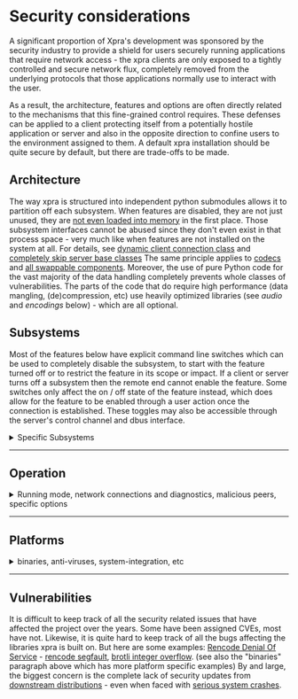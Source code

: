 # Security considerations

A significant proportion of Xpra's development was sponsored by the security industry to provide a shield for users securely running applications that require network access - the xpra clients are only exposed to a tightly controlled and secure network flux,
completely removed from the underlying protocols that those applications normally use to interact with the user.

As a result, the architecture, features and options are often directly related to the mechanisms that this fine-grained control requires.
These defenses can be applied to a client protecting itself from a potentially hostile application or server and also in the opposite direction to confine users to the environment assigned to them.
A default xpra installation should be quite secure by default, but there are trade-offs to be made.


## Architecture
The way xpra is structured into independent python submodules allows it to partition off each subsystem.
When features are disabled, they are not just unused, they are [not even loaded into memory](https://github.com/Xpra-org/xpra/issues/1861#issuecomment-76549942500) in the first place. Those subsystem interfaces cannot be abused since they don't even exist in that process space - very much like when features are not installed on the system at all.
For details, see [dynamic client connection class](https://github.com/Xpra-org/xpra/issues/2351) and [completely skip server base classes](https://github.com/Xpra-org/xpra/issues/1838)
The same principle applies to [codecs](https://github.com/Xpra-org/xpra/issues/2344) and [all swappable components](https://github.com/Xpra-org/xpra/issues/614).
Moreover, the use of pure Python code for the vast majority of the data handling completely prevents whole classes of vulnerabilities. The parts of the code that do require high performance (data mangling, (de)compression, etc) use heavily optimized libraries (see _audio_ and _encodings_ below) - which are all optional.


## Subsystems
Most of the features below have explicit command line switches which can be used to completely disable the subsystem, to start with the feature turned off or to restrict the feature in its scope or impact.
If a client or server turns off a subsystem then the remote end cannot enable the feature. Some switches only affect the on / off state of the feature instead, which does allow for the feature to be enabled through a user action once the connection is established.
These toggles may also be accessible through the server's control channel and dbus interface.

<details>
  <summary>Specific Subsystems</summary>

### [Clipboard](../Features/Clipboard.md)
Obviously, from a security perspective, the safest clipboard is one that is disabled (`--clipboard=no`)
but that is not always an acceptable compromise for end users, in which case limiting the `--clipboard-direction` may be enough.
Beyond this, there are many other tunables in the [clipboard subsystem](https://github.com/Xpra-org/xpra/tree/master/xpra/clipboard)
and its various OS specific implementations. This can be used to restrict the rate and size of the data transferred, filter out certain types of contents,
select which clipboards can be accessed (for platforms that support more than one clipboard type), the type of data exchanged, etc..
Pictures transferred using the clipboard from server to client are sanitized (re-encoded) and watermarked.

### [Audio](../Features/Audio.md)
Very much like the clipboard, the safest way to handle audio is to not forward it at all.
If audio forwarding has to be enabled, not all codecs are equal from a security point of view.
Using a codec without a container reduces the complexity somewhat, but using a raw audio format like `wav` is the safest option since there is no parsing involved. The downside is that this is an uncompressed format, though xpra does offer the option to compress `wav` using `lz4`.
That said, `mp3` is now over 30 years old and the libraries parsing it are very mature.
Other codecs have had a few issues in more recent times (ie: [faac and faad2 security issues](https://github.com/Xpra-org/xpra/issues/2474))
xpra runs the audio processing in a separate process which does not have access to the display.

### [Encodings](./Encodings.md)
Xpra supports a large number of picture and video codecs as well as raw uncompressed pixel data.
Each encoding option has different strengths and weaknesses. The raw options `rgb` and `mmap` are obviously the safest since they do not require any parsing, but they can require humongous amounts of bandwidth (ie: tens of Gbps for a 4K window).
Older picture encodings like `png` and `jpeg` are probably the safests due to their maturity.
Video encodings as well as newer picture encodings (often derived from the new generation of video compression techniques, like `webp` and `avif`) are probably less safe due to their level of complexity - see also _hardware access_ below.

### [Printing](../Features/Printing.md)
Printer forwarding presents security challenges for both the server and the client:
* the server parses printer data from the client and then uses privileged commands to create a matching virtual printer. The client can also update the list of printers at any time, causing the whole setup process to be repeated.
* the client receives Postscript or PDF files which are sent to the real printer, this is compartively safer - though parsing bugs for these formats have been found

### [File Transfers](../Features/File-Transfers.md)
This feature has potential for abuse in both directions which is why there are many options to restrict what can be done with it.
File transfers can be disabled completely which is obviously the safest option.
The default settings allow file transfers but a user confirmation is requested before accepting a file or opening it.
The file size and number of concurrent file transfers can also be configured.

### [System Tray](../Features/System-Tray.md) and [Notifications](../Features/Notifications.md) forwarding
These features provide tighter desktop integration which can be seen as a security risk and can be turned off completely.
However, the improved usability usually makes this an acceptable trade-off and these features are enabled by default.

### [Webcam](../Features/Webcam.md)
Although this feature is never turned on by default, it is available.
There are obvious privacy concerns here, and it may be desirable to turn off the feature completely.

### `DBus`
"_D-Bus is a message bus system, a simple way for applications to talk to one another_.
_In addition to interprocess communication, D-Bus helps coordinate process lifecycle_."
This makes `dbus` both a very useful desktop environment component and a wide attack target.
The `--dbus-control` channel should be turned off if unused.

### Hardware Access
Any subsystem that accesses hardware directly is an inherent security risk.
This includes: the [NVENC encoder](./NVENC.md) (see also _proxy server system integration_), hardware OpenGL [server](./OpenGL.md) and [client](./Client-OpenGL.md) acceleration, printer access and some authentication modules.

</details>

---

## Operation

<details>
  <summary>Running mode, network connections and diagnostics, malicious peers, specific options</summary>

### Modes
Some features are harder to implement correctly in [seamless mode](./Seamless.md) because of the inherent complexity of handling windows client side and synchronizing their state. (ie: [window resizing vs readonly mode](https://github.com/Xpra-org/xpra/issues/2137))
By definition, shadow mode gives access to the full desktop, without any kind of restriction - for better or worse.
For these reasons, it may be worth considering [desktop mode](./Desktop.md) instead.

### [Network](../Network) and [Authentication](./Authentication.md)
Xpra supports natively many different types of network connections (`tcp`, `ssl`, `ws`, `wss`, `vnc`, `ssh`, `vsock`, `quic`, etc) and most of these can be [encrypted](../Network/Encryption.md) and multiplexed through a single port.
The safest option will depend on the type of xpra client connecting - but generally speaking, `ssl`, `quic` and `ssh` are considered the safest as they provide host verification and encryption in one protocol.
Each connection can also combine any number of [authentication modules](https://github.com/Xpra-org/xpra/blob/master/docs/Usage/Authentication.md#authentication-modules).

### [Logging](./Logging.md) and diagnostics
Debugging tools and diagnostics can sometimes be at odds with good security practices. When that happens, we usually [err on the side of caution](https://github.com/Xpra-org/xpra/issues/1939) but not always when it affects usability: [http scripts information disclosure](https://github.com/Xpra-org/xpra/pull/3156)
The extensive [debug logging](./Logging.md) capabilities normally obfuscate sensitive information like passwords and keys,
but it may still be possible to glean enough data to be present a real risk. A good preventative measure is to disable remote logging and turn off the server's control channel (#3573).
The xpra shell is a very powerful debugging feature which allows full access to all the data structures held in the client and server. It is disabled by default.

### Malicious clients and servers
Servers should be using authentication, so typically this means that malicious clients have had their authentication credentials compromised or perhaps the whole clients is compromised.
Clients should be using SSL certificates or SSH host keys to verify the identity of a server. A malicious server would be one that has been compromised or which is running a compromised application (ie: a browser).

As per the list above, if the specific subsystem is not disabled, a malicious actor may be able to:
* collect information about the remote peer: xpra and library versions, network connection, etc
* send malicious files to be downloaded or opened by the client, documents to be printed
* send notifications trying to impersonate local applications or to mislead the client
* monitor all application or client clipboard transfers and copy the data
* play a misleading audio stream, etc
Moreover, a malicious server would be able to easily take screen captures of all applications, record all pointer events and keystrokes - making it relatively easy to capture any credentials typed into the session.

### Options
Some specific options have a direct impact on the security of the system:
* `start-new-commands` this is precisely a remote command execution and should be disabled if the client is not trusted
* `terminate-children` should be used to prevent child commands from lingering - most commands are killed when their connection to the display is terminated, but some may survive
* `exit-with-children` to terminate servers when applications are closed
* `exit-with-client` to terminate when clients exit
* `idle-timeout` to prevent unused client sessions from consuming server resources
* `server-idle-timeout` to prevent unused servers from consuming resources
* `start-via-proxy` causes the sessions to be registered with the system's login service, which usually has the effect of moving them to their own session control group
* `systemd-run` runs the server in a transient systemd scope unit
* `proxy-start-sessions=yes|no` should be disabled if only existing sessions should be accessed via the proxy server
* `daemon`, `chdir`, `pidfile`, `log-dir` and `log-file`: the server's filesystem context
* `remote-xpra` the command executed from client SSH connections
* `source=SOURCE` and `env=ENV`: anything that modifies the server's environment variables can potentially be used to subvert the server process
* `source-start=SOURCE_START`, `start-env=START_ENV`: as above, but for commands started by the server
* `mdns` will advertise sessions on local networks
* `readonly` sessions are unable to receive any keyboard or pointer input
* `sharing` and `lock` control if and when sessions are transferred between clients
* `border`, `min-size`, `max-size`, `modal-windows`: to distinguish and constrain remote windows
* `challenge-handlers` to restrict the type of authentication mechanisms the client will use (ie: prevent password prompts)
* `uinput` virtual devices should be avoided as they can be used to inject input events into a system at a lower level
</details>


---

## Platforms

<details>
  <summary>binaries, anti-viruses, system-integration, etc</summary>

### [Build options](../Build)
By default, xpra is built using strict compilation options and any warning will cause the build to fail (`-Werror`).
Whenever needed or required (libraries missing in a specific distribution or variant thereof),
the xpra project provides up-to-date versions of key libraries on many platforms: https://github.com/Xpra-org/xpra/tree/master/packaging/ and not just xpra. That said, binaries..

### Binaries - MS Windows and MacOS
The distribution of binary bundles applies to MS Windows, MacOS builds and also on Linux when using formats like `appimage`, `flatpak`, `snap` (these formats are not currently supported, in part because of this particular problem) or - to a lesser extent - with container builds.
The issue here is that by bundling all these libraries into one container format (ie: `EXE` or `DMG`), it becomes impossible to propagate library updates in a timely manner.
This means that it may take weeks or months before the patch for a zero-day exploit is deployed.
Sadly, this is not a theoretical issue: [pdfium 0-day](https://github.com/Xpra-org/xpra/issues/2470), [putty vulnerability](https://github.com/Xpra-org/xpra/issues/2222), [tortoisesvn unpatched security fix](https://github.com/Xpra-org/xpra/commit/ac9b2f86b19bdad8194f494ecf57877eaa577b81) and many many more.
The MS Windows libraries are maintained by [MSYS2](https://www.msys2.org/), the MacOS libraries are maintained using our fork of [gtk-osx-build](https://github.com/Xpra-org/gtk-osx-build)

### Anti-viruses
Because of the way xpra intercepts and injects pointer and keyboard events - and the API it uses to perform these tasks, it is regularly misidentified as malware:
[f-secure and bitdefender false-positive](https://github.com/Xpra-org/xpra/issues/2088#issuecomment-765511350), [Microsoft AI](https://github.com/Xpra-org/xpra/issues/2781#issuecomment-765546100)

### [HTML5](https://github.com/Xpra-org/xpra-html5)
The builtin web server ships with fairly restrictive [http headers and content security policy](https://github.com/Xpra-org/xpra/issues/1741), even [blocking some valid use cases by default](https://github.com/Xpra-org/xpra/issues/3442) - though we could [go even further](https://github.com/Xpra-org/xpra/issues/3100).
For security issues related to the html5 client, please refer to [xpra-html5 project issues](https://github.com/Xpra-org/xpra-html5/issues)

### SELinux
On Linux systems that support it, xpra includes an SELinux policy to properly confine
its server process whilst still giving it access to the paths and sockets it needs to function: https://github.com/Xpra-org/xpra/tree/master/fs/share/selinux

### System Integration
The xpra server and client(s) can both be embedded with or integrated into other sotware components, this completely changes the security profile of the solution.
For example:
* By using an external websocket proxy (ie: [Apache HTTP Proxy](./Apache-Proxy.md)) one can shield the xpra server from potentially hostile external traffic and add a separately configured authentication layer with only minimal latency costs (when configured properly)
* Xpra's own [proxy server](./Proxy-Server.md) can be used to provide hardware acceleration within a different context than the one that is executing user applications.
* Running the [system-wide proxy server](./Service.md) provides tighter integration into the system's session service, which has both pros and cons: potentially better session accounting and control, at the cost of running a privileged service
* OpenGL hardware acceleration via [WSL - Windows Subsystem for Linux](./WSL.md)

### Containers - VM
Using containers or virtual machines is a very popular way of deploying xpra, both offer a strong extra security layer which can also be used to restrict access to system resources - though this limited access to the underlying hardware also restricts hardware acceleration options.

</details>


---


## Vulnerabilities
It is difficult to keep track of all the security related issues that have affected the project over the years.
Some have been assigned CVEs, most have not.
Likewise, it is quite hard to keep track of all the bugs affecting the libraries xpra is built on. But here are some examples: [Rencode Denial Of Service](https://packetstormsecurity.com/files/164084/) - [rencode segfault](https://github.com/Xpra-org/xpra/issues/1217), [brotli integer overflow](https://github.com/Xpra-org/xpra/commit/781fb67827f891f427c66d9988b8423049954b64). (see also the "binaries" paragraph above which has more platform specific examples)
By and large, the biggest concern is the complete lack of security updates from [downstream distributions](https://github.com/Xpra-org/xpra/wiki/Distribution-Packages) - even when faced with [serious system crashes](https://github.com/Xpra-org/xpra/issues/2834).
